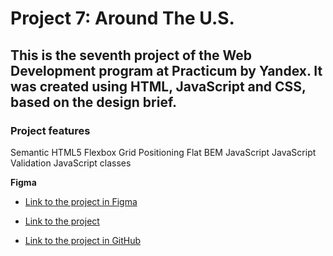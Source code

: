 # Project 7: Around The U.S.

## This is the seventh project of the Web Development program at Practicum by Yandex. It was created using HTML, JavaScript and CSS, based on the design brief.

### Project features
Semantic HTML5
Flexbox
Grid
Positioning
Flat BEM
JavaScript
JavaScript Validation
JavaScript classes

**Figma**

- [Link to the project in Figma](https://www.figma.com/file/m79HxYeZpOXRw0Tz2eZGOV/Sprint-5%3A-Around-The-U.S.-%7C-desktop-%2B-mobile?node-id=0%3A1)

- [Link to the project](https://sabinawinehouse.github.io/web_project_4/)

- [Link to the project in GitHub](https://github.com/SabinaWinehouse/web_project_4)
